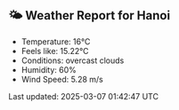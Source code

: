 <!-- WEATHER-START -->
## 🌤 Weather Report for Hanoi

- Temperature: 16°C
- Feels like: 15.22°C
- Conditions: overcast clouds
- Humidity: 60%
- Wind Speed: 5.28 m/s

Last updated: 2025-03-07 01:42:47 UTC
<!-- WEATHER-END -->
